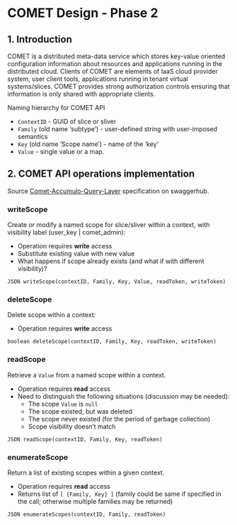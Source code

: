 # COMET Design - Phase 2

## 1. Introduction

COMET is a distributed meta-data service which stores key-value oriented configuration information about resources and applications running in the distributed cloud. Clients of COMET are elements of IaaS cloud provider system, user client tools, applications running in tenant virtual systems/slices. COMET provides strong authorization controls ensuring that information is only shared with appropriate clients. 

Naming hierarchy for COMET API

- `ContextID` - GUID of slice or sliver
- `Family` (old name ‘subtype’) - user-defined string with user-imposed semantics
- `Key` (old name ‘Scope name’) - name of the ‘key’
- `Value` - single value or a map. 

## 2. COMET API operations implementation

Source [Comet-Accumulo-Query-Layer](https://app.swaggerhub.com/apis/cwang/Comet-Accumulo-Query-Layer/1.0.0) specification on swaggerhub.

### writeScope

Create or modify a named scope for slice/sliver within a context, with visibility label (user\_key | comet\_admin):
- Operation requires **write** access
- Substitute existing value with new value
- What happens if scope already exists (and what if with different visibility)?

```
JSON writeScope(contextID, Family, Key, Value, readToken, writeToken)
```

### deleteScope

Delete scope within a context:
- Operation requires **write** access

```
boolean deleteScope(contextID, Family, Key, readToken, writeToken)
```

### readScope

Retrieve a `Value` from a named scope within a context.
- Operation requires **read** access
- Need to distinguish the following situations (discussion may be needed):
	- The scope `Value` is `null`
	- The scope existed, but was deleted
	- The scope never existed (for the period of garbage collection)
	- Scope visibility doesn’t match

```
JSON readScope(contextID, Family, Key, readToken)
```

### enumerateScope

Return a list of existing scopes within a given context. 
- Operation requires **read** access
- Returns list of  `[ {Family, Key} ]` (family could be same if specified in the call; otherwise multiple families may be returned)

```
JSON enumerateScopes(contextID, Family, readToken)
```
